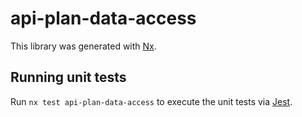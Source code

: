 # api-plan-data-access

This library was generated with [Nx](https://nx.dev).

## Running unit tests

Run `nx test api-plan-data-access` to execute the unit tests via [Jest](https://jestjs.io).
